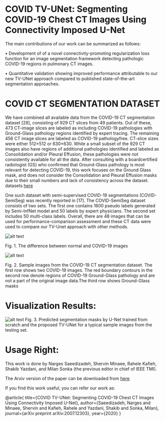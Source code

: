 # COVID TV-UNet: Segmenting COVID-19 Chest CT Images Using Connectivity Imposed U-Net

The main contributions of our work can be summarized as
follows:

• Development of of a novel connectivity-promoting
regularization loss function for an image segmentation
framework detecting pathologic COVID-19 regions in
pulmonary CT images.

• Quantitative validation showing improved performance attributable to our new TV-UNet approach
compared to published state-of-the-art segmentation
approaches.


# COVID CT SEGMENTATION DATASET
We have combined all available data from the COVID-19
CT segmentation dataset [28], consisting of 929 CT slices
from 49 patients. Out of these, 473 CT-image slices are labeled as including COVID-19 pathologies with Ground-Glass
pathology regions identified by expert tracing. The remaining
456 CT image slices are labeled as COVID-19 pathologyfree. CT-slice sizes were either 512×512 or 630×630. While
a small subset of the 929 CT images also have regions of
additional pathologies identified and labeled as Consolidation
and/or Pleural Effusion, these pathologies were not consistently available for all the data. After consulting with a boardcertified radiologist (GS) who confirmed that Ground-Glass pathology is most relevant for detecting COVID-19, this work
focuses on the Ground Glass mask, and does not consider the
Consolidation and Pleural Effusion masks due to their small
numbers and lack of consistency across the dataset.
datasets [here](http://medicalsegmentation.com/covid19/)

One such dataset with semi-supervised COVID-19
segmentations (COVID-SemiSeg) was recently reported in
[17]. The COVID-SemiSeg dataset consists of two sets. The first one contains 1600 pseudo labels generated by Semi-InfNet model and 50 labels by expert physicians. The second set
includes 50 multi-class labels. Overall, there are 48 images
that can be used for performance-comparison assessment and
these CT data were used to compare our TV-Unet approach
with other methods.





![alt text](https://github.com/narges-sa/COVID-CT-Segmentation/blob/readme-changes/results/normal%26COVID.jpg)

Fig. 1. The difference between normal and COVID-19 images

![alt text](https://github.com/narges-sa/COVID-CT-Segmentation/blob/readme-changes/results/COVID.jpg)

Fig. 2. Sample images from the COVID-19 CT segmentation dataset. The
first row shows two COVID-19 images. The red boundary contours in the
second row denote regions of COVID-19 Ground-Glass pathology and are not
a part of the original image data.The third row shows Ground-Glass masks

# Visualization Results:
![alt text](https://github.com/narges-sa/COVID-CT-Segmentation/blob/readme-changes/results/maskB%26TV.jpg)
Fig. 3. Predicted segmentation masks by U-Net trained from scratch and the
proposed TV-UNet for a typical sample images from the testing set.

# Usage Right:

This work is done by Narges Saeedizadeh, Shervin Minaee, Rahele Kafieh, Shakib Yazdani, and Milan Sonka (the previous editor in chief of IEEE TMI). 

The Arxiv version of the paper can be downloaded from [here](https://arxiv.org/pdf/2007.12303.pdf). 

If you find this work useful, you can refer our work as:

@article{
  title={COVID TV-UNet: Segmenting COVID-19 Chest CT Images Using Connectivity Imposed U-Net},
  author={Saeedizadeh, Narges and Minaee, Shervin and Kafieh, Rahele and Yazdani, Shakib and Sonka, Milan},
  journal={arXiv preprint arXiv:2007.12303},
  year={2020}
}
